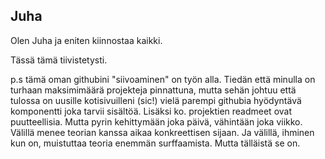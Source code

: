 ## Juha

Olen Juha ja eniten kiinnostaa kaikki.

Tässä tämä tiivistetysti.

p.s tämä oman githubini "siivoaminen" on työn alla. Tiedän että minulla on turhaan maksimimäärä projekteja pinnattuna, mutta sehän johtuu että tulossa on uusille kotisivuilleni (sic!) vielä parempi githubia hyödyntävä komponentti joka tarvii sisältöä. Lisäksi ko. projektien readmeet ovat puutteellisia. Mutta pyrin kehittymään joka päivä, vähintään joka viikko. Välillä menee teorian kanssa aikaa konkreettisen sijaan. Ja välillä, ihminen kun on, muistuttaa teoria enemmän surffaamista. Mutta tälläistä se on.    
